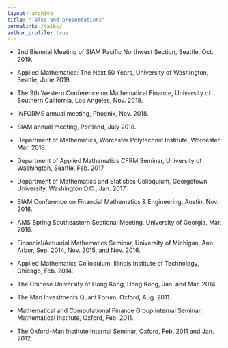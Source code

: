 ```yaml
---
layout: archive
title: "Talks and presentations"
permalink: /talks/
author_profile: true
---
```


<!-- {% if site.talkmap_link == true %}

<p style="text-decoration:underline;"><a href="/talkmap.html">See a map of all the places I've given a talk!</a></p>

{% endif %}

{% for post in site.talks reversed %}
  {% include archive-single-talk.html %}
{% endfor %} -->

* 2nd Biennial Meeting of SIAM Pacific Northwest Section, Seattle, Oct. 2019.

* Applied Mathematics: The Next 50 Years, University of Washington, Seattle, June 2019.

* The 9th Western Conference on Mathematical Finance, University of Southern California, Los Angeles, Nov. 2018.

* INFORMS annual meeting, Phoenix, Nov. 2018. 

* SIAM annual meeting, Portland, July 2018.

* Department of Mathematics, Worcester Polytechnic Institute, Worcester, Mar. 2018.

* Department of Applied Mathematics CFRM Seminar, University of Washington, Seattle, Feb. 2017.

* Department of Mathematics and Statistics Colloquium, Georgetown  University, Washington D.C., Jan. 2017.

* SIAM Conference on Financial Mathematics \& Engineering, Austin, Nov. 2016.

* AMS Spring Southeastern Sectional Meeting, University of Georgia, Mar. 2016.

* Financial/Actuarial Mathematics Seminar, University of Michigan, Ann Arbor, Sep. 2014, Nov. 2015, and Nov. 2016.

* Applied Mathematics Colloquium, Illinois Institute of Technology, Chicago, Feb. 2014.

* The Chinese University of Hong Kong, Hong Kong, Jan. and Mar. 2014.

* The Man Investments Quant Forum, Oxford, Aug. 2011.

* Mathematical and Computational Finance Group internal Seminar, Mathematical Institute, Oxford, Feb. 2011.

* The Oxford-Man Institute Internal Seminar, Oxford, Feb. 2011 and Jan. 2012.
